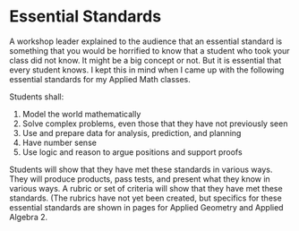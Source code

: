 # Essential Standards

A workshop leader explained to the audience that an essential standard is something that you would be horrified to know that a student who took your class did not know.  It might be a big concept or not.  But it is essential that every student knows.  I kept this in mind when I came up with the following essential standards for my Applied Math classes.

Students shall:
1. Model the world mathematically
1. Solve complex problems, even those that they have not previously seen
1. Use and prepare data for analysis, prediction, and planning
1. Have number sense
1. Use logic and reason to argue positions and support proofs

Students will show that they have met these standards in various ways.  They will produce products, pass tests, and present what they know in various ways.  A rubric or set of criteria will show that they have met these standards.  (The rubrics have not yet been created, but specifics for these essential standards are shown in pages for Applied Geometry and Applied Algebra 2.
